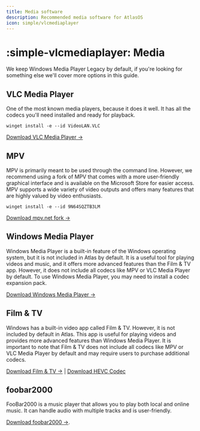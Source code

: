 ```yaml
---
title: Media software
description: Recommended media software for AtlasOS
icon: simple/vlcmediaplayer
---
```


# :simple-vlcmediaplayer: Media

We keep Windows Media Player Legacy by default, if you're looking for something else we'll cover more options in this guide.

## VLC Media Player

One of the most known media players, because it does it well. It has all the codecs you'll need installed and ready for playback.

`winget install -e --id VideoLAN.VLC`

[Download VLC Media Player ->](ms-windows-store://pdp/?ProductId=XPDM1ZW6815MQM)

## MPV

MPV is primarily meant to be used through the command line. However, we recommend using a fork of MPV that comes with a more user-friendly graphical interface and is available on the Microsoft Store for easier access. MPV supports a wide variety of video outputs and offers many features that are highly valued by video enthusiasts.

`winget install -e --id 9N64SQZTB3LM`

[Download mpv.net fork ->](ms-windows-store://pdp/?ProductId=9N64SQZTB3LM)

## Windows Media Player

Windows Media Player is a built-in feature of the Windows operating system, but it is not included in Atlas by default. It is a useful tool for playing videos and music, and it offers more advanced features than the Film & TV app. However, it does not include all codecs like MPV or VLC Media Player by default. To use Windows Media Player, you may need to install a codec expansion pack.

[Download Windows Media Player ->](ms-windows-store://pdp/?ProductId=9WZDNCRFJ3PT)

## Film & TV

Windows has a built-in video app called Film & TV. However, it is not included by default in Atlas. This app is useful for playing videos and provides more advanced features than Windows Media Player. It is important to note that Film & TV does not include all codecs like MPV or VLC Media Player by default and may require users to purchase additional codecs.

[Download Film & TV ->](ms-windows-store://pdp/?ProductId=9WZDNCRFJ3PT) | [Download HEVC Codec](ms-windows-store://pdp/?ProductId=9N4WGH0Z6VHQ)

## foobar2000

FooBar2000 is a music player that allows you to play both local and online music. It can handle audio with multiple tracks and is user-friendly.

[Download foobar2000 ->](https://www.foobar2000.org/).
